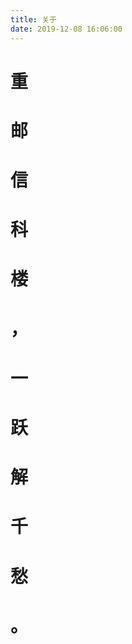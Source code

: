 ```yaml
---
title: 关于
date: 2019-12-08 16:06:00
---
```



# 重
# 邮

# 信

# 科

# 楼

# ，

# 一

# 跃

# 解

# 千

# 愁

# 。





